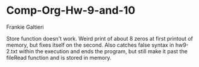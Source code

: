 # Comp-Org-Hw-9-and-10
Frankie Galtieri

Store function doesn't work. Weird print of about 8 zeros at first printout of memory, but fixes itself on the second. Also catches false syntax in hw9-2.txt within the execution and ends the program, but still make it past the fileRead function and is stored in memory.
